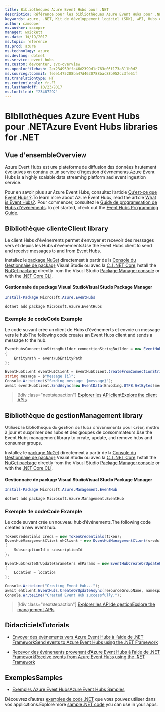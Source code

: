 ```yaml
---
title: Bibliothèques Azure Event Hubs pour .NET
description: Référence pour les bibliothèques Azure Event Hubs pour .NET
keywords: Azure, .NET, Kit de développement logiciel (SDK), API, Hubs d’événements
author: camsoper
ms.author: casoper
manager: wpickett
ms.date: 10/19/2017
ms.topic: reference
ms.prod: azure
ms.technology: azure
ms.devlang: dotnet
ms.service: event-hubs
ms.custom: devcenter, svc-overview
ms.openlocfilehash: 2ec234959ffc46d2399d1c763e05f173a311b0d2
ms.sourcegitcommit: fe3e1475208ba47d4630788bac88b952cc3fe61f
ms.translationtype: HT
ms.contentlocale: fr-FR
ms.lasthandoff: 10/23/2017
ms.locfileid: "23487292"
---
```

# <a name="azure-event-hubs-libraries-for-net"></a><span data-ttu-id="e48ee-104">Bibliothèques Azure Event Hubs pour .NET</span><span class="sxs-lookup"><span data-stu-id="e48ee-104">Azure Event Hubs libraries for .NET</span></span>

## <a name="overview"></a><span data-ttu-id="e48ee-105">Vue d'ensemble</span><span class="sxs-lookup"><span data-stu-id="e48ee-105">Overview</span></span>

<span data-ttu-id="e48ee-106">Azure Event Hubs est une plateforme de diffusion des données hautement évolutives en continu et un service d’ingestion d’événements.</span><span class="sxs-lookup"><span data-stu-id="e48ee-106">Azure Event Hubs is a highly scalable data streaming platform and event ingestion service.</span></span>

<span data-ttu-id="e48ee-107">Pour en savoir plus sur Azure Event Hubs, consultez l’article [Qu’est-ce que Event Hubs ?](/azure/event-hubs/event-hubs-what-is-event-hubs).</span><span class="sxs-lookup"><span data-stu-id="e48ee-107">To learn more about Azure Event Hubs, read the article [What is Event Hubs?](/azure/event-hubs/event-hubs-what-is-event-hubs).</span></span>  <span data-ttu-id="e48ee-108">Pour commencer, consultez le [Guide de programmation de Hubs d'événements](/azure/event-hubs/event-hubs-programming-guide).</span><span class="sxs-lookup"><span data-stu-id="e48ee-108">To get started, check out the [Event Hubs Programming Guide](/azure/event-hubs/event-hubs-programming-guide).</span></span>

## <a name="client-library"></a><span data-ttu-id="e48ee-109">Bibliothèque cliente</span><span class="sxs-lookup"><span data-stu-id="e48ee-109">Client library</span></span>

<span data-ttu-id="e48ee-110">Le client Hubs d'événements permet d’envoyer et recevoir des messages vers et depuis les Hubs d’événements.</span><span class="sxs-lookup"><span data-stu-id="e48ee-110">Use the Event Hubs client to send and receive messages to and from Event Hubs.</span></span>

<span data-ttu-id="e48ee-111">Installez le [package NuGet](https://www.nuget.org/packages/Microsoft.Azure.EventHubs) directement à partir de la [Console du Gestionnaire de package][PackageManager] Visual Studio ou avec la [CLI .NET Core][DotNetCLI].</span><span class="sxs-lookup"><span data-stu-id="e48ee-111">Install the [NuGet package](https://www.nuget.org/packages/Microsoft.Azure.EventHubs) directly from the Visual Studio [Package Manager console][PackageManager] or with the [.NET Core CLI][DotNetCLI].</span></span>

#### <a name="visual-studio-package-manager"></a><span data-ttu-id="e48ee-112">Gestionnaire de package Visual Studio</span><span class="sxs-lookup"><span data-stu-id="e48ee-112">Visual Studio Package Manager</span></span>

```powershell
Install-Package Microsoft.Azure.EventHubs
```

```bash
dotnet add package Microsoft.Azure.EventHubs
```

### <a name="code-example"></a><span data-ttu-id="e48ee-113">Exemple de code</span><span class="sxs-lookup"><span data-stu-id="e48ee-113">Code Example</span></span>

<span data-ttu-id="e48ee-114">Le code suivant crée un client de Hubs d'événements et envoie un message vers le hub.</span><span class="sxs-lookup"><span data-stu-id="e48ee-114">The following code creates an Event Hubs client and sends a message to the hub.</span></span>

```csharp
EventHubsConnectionStringBuilder connectionStringBuilder = new EventHubsConnectionStringBuilder(eventHubConnectionString)
{
    EntityPath = eventHubEntityPath
};

EventHubClient eventHubClient = EventHubClient.CreateFromConnectionString(connectionStringBuilder.ToString());
string message = $"Message {i}";
Console.WriteLine($"Sending message: {message}");
await eventHubClient.SendAsync(new EventData(Encoding.UTF8.GetBytes(message)));
```

> [!div class="nextstepaction"]
> [<span data-ttu-id="e48ee-115">Explorer les API client</span><span class="sxs-lookup"><span data-stu-id="e48ee-115">Explore the client APIs</span></span>](/dotnet/api/overview/azure/eventhub/client)

## <a name="management-library"></a><span data-ttu-id="e48ee-116">Bibliothèque de gestion</span><span class="sxs-lookup"><span data-stu-id="e48ee-116">Management library</span></span>

<span data-ttu-id="e48ee-117">Utilisez la bibliothèque de gestion de Hubs d'événements pour créer, mettre à jour et supprimer des hubs et des groupes de consommateurs.</span><span class="sxs-lookup"><span data-stu-id="e48ee-117">Use the Event Hubs management library to create, update, and remove hubs and consumer groups.</span></span>

<span data-ttu-id="e48ee-118">Installez le [package NuGet](https://www.nuget.org/packages/Microsoft.Azure.Management.EventHub) directement à partir de la [Console du Gestionnaire de package][PackageManager] Visual Studio ou avec la [CLI .NET Core][DotNetCLI].</span><span class="sxs-lookup"><span data-stu-id="e48ee-118">Install the [NuGet package](https://www.nuget.org/packages/Microsoft.Azure.Management.EventHub) directly from the Visual Studio [Package Manager console][PackageManager] or with the [.NET Core CLI][DotNetCLI].</span></span>

#### <a name="visual-studio-package-manager"></a><span data-ttu-id="e48ee-119">Gestionnaire de package Visual Studio</span><span class="sxs-lookup"><span data-stu-id="e48ee-119">Visual Studio Package Manager</span></span>

```powershell
Install-Package Microsoft.Azure.Management.EventHub
```

```bash
dotnet add package Microsoft.Azure.Management.EventHub
```

### <a name="code-example"></a><span data-ttu-id="e48ee-120">Exemple de code</span><span class="sxs-lookup"><span data-stu-id="e48ee-120">Code Example</span></span>

<span data-ttu-id="e48ee-121">Le code suivant crée un nouveau hub d’événements.</span><span class="sxs-lookup"><span data-stu-id="e48ee-121">The following code creates a new event hub.</span></span>

```csharp
TokenCredentials creds = new TokenCredentials(token);
EventHubManagementClient ehClient = new EventHubManagementClient(creds)
{
    SubscriptionId = subscriptionId
};

EventHubCreateOrUpdateParameters ehParams = new EventHubCreateOrUpdateParameters()
{
    Location = location
};

Console.WriteLine("Creating Event Hub...");
await ehClient.EventHubs.CreateOrUpdateAsync(resourceGroupName, namespaceName, EventHubName, ehParams);
Console.WriteLine("Created Event Hub successfully.");
```

> [!div class="nextstepaction"]
> [<span data-ttu-id="e48ee-122">Explorer les API de gestion</span><span class="sxs-lookup"><span data-stu-id="e48ee-122">Explore the management APIs</span></span>](/dotnet/api/overview/azure/eventhub/management)

## <a name="tutorials"></a><span data-ttu-id="e48ee-123">Didacticiels</span><span class="sxs-lookup"><span data-stu-id="e48ee-123">Tutorials</span></span>

* [<span data-ttu-id="e48ee-124">Envoyer des événements vers Azure Event Hubs à l’aide de .NET Framework</span><span class="sxs-lookup"><span data-stu-id="e48ee-124">Send events to Azure Event Hubs using the .NET Framework</span></span>](/azure/event-hubs/event-hubs-dotnet-framework-getstarted-send)

* [<span data-ttu-id="e48ee-125">Recevoir des événements provenant d’Azure Event Hubs à l’aide de .NET Framework</span><span class="sxs-lookup"><span data-stu-id="e48ee-125">Receive events from Azure Event Hubs using the .NET Framework</span></span>](/azure/event-hubs/event-hubs-dotnet-framework-getstarted-receive-eph)

## <a name="samples"></a><span data-ttu-id="e48ee-126">Exemples</span><span class="sxs-lookup"><span data-stu-id="e48ee-126">Samples</span></span>

* [<span data-ttu-id="e48ee-127">Exemples Azure Event Hubs</span><span class="sxs-lookup"><span data-stu-id="e48ee-127">Azure Event Hubs Samples</span></span>](https://github.com/Azure/azure-event-hubs/tree/master/samples)

<span data-ttu-id="e48ee-128">Découvrez d’autres [exemples de code .NET](https://azure.microsoft.com/resources/samples/?platform=dotnet) que vous pouvez utiliser dans vos applications.</span><span class="sxs-lookup"><span data-stu-id="e48ee-128">Explore more [sample .NET code](https://azure.microsoft.com/resources/samples/?platform=dotnet) you can use in your apps.</span></span>

[PackageManager]: https://docs.microsoft.com/nuget/tools/package-manager-console
[DotNetCLI]: https://docs.microsoft.com/dotnet/core/tools/dotnet-add-package
